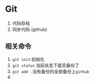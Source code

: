 # Git

1. 代码存档
2. 同步代码 (github)

## 相关命令

1. `git init`:初始化
2. `git status` 当前状态下是否备份了
3. `git add .`没有备份的全部备份上`github`
4. 